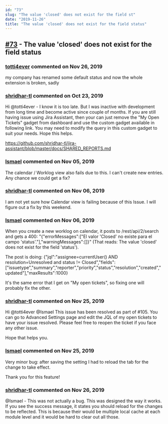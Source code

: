 ```yaml
---
id: "73"
slug: "The value 'closed' does not exist for the field st"
date: "2019-11-26"
title: "The value 'closed' does not exist for the field status"
---
```



## [#73](https://github.com/shridhar-tl/jira-assistant/issues/73) - The value 'closed' does not exist for the field status

### [totti4ever](https://github.com/totti4ever) commented on Nov 26, 2019

my company has renamed some default status and now the whole extension is broken, sadly

### [shridhar-tl](https://github.com/shridhar-tl) commented on Oct 23, 2019

Hi @totti4ever - I know it is too late. But I was inactive with development from long time and become active since couple of months. If you are still having issue using Jira Assistant, then your can just remove the "My Open Tickets" gadget from dashboard and use the custom gadget available in following link. You may need to modify the query in this custom gadget to suit your needs. Hope this helps.

https://github.com/shridhar-tl/jira-assistant/blob/master/docs/SHARED_REPORTS.md

### [Ismael](https://github.com/Ismael) commented on Nov 05, 2019

The calendar / Worklog view also fails due to this. I can't create new entries. Any chance we could get a fix?

### [shridhar-tl](https://github.com/shridhar-tl) commented on Nov 06, 2019

I am not yet sure how Calendar view is failing because of this Issue. I will figure out a fix by this weekend.

### [Ismael](https://github.com/Ismael) commented on Nov 06, 2019

When you create a new worklog on calendar, it posts to /rest/api/2/search and gets a 400: "{"errorMessages":["El valor 'Closed' no existe para el campo 'status'."],"warningMessages":[]}"
(That reads: The value 'closed' does not exist for the field 'status').

The post is doing: {"jql":"assignee=currentUser() AND resolution=Unresolved and status != Closed","fields":["issuetype","summary","reporter","priority","status","resolution","created","updated"],"maxResults":1000}

It's the same error that I get on "My open tickets", so fixing one will probably fix the other.

### [shridhar-tl](https://github.com/shridhar-tl) commented on Nov 25, 2019

Hi @totti4ever @Ismael 
This issue has been resolved as part of #105. You can go to Advanced Settings page and edit the JQL of my open tickets to have your issue resolved. Please feel free to reopen the ticket if you face any other issue.

Hope that helps you.

### [Ismael](https://github.com/Ismael) commented on Nov 25, 2019

Very minor bug: after saving the setting I had to reload the tab for the change to take effect.

Thank you for this feature!

### [shridhar-tl](https://github.com/shridhar-tl) commented on Nov 26, 2019

@Ismael - This was not actually a bug. This was designed the way it works. If you see the success message, it states you should reload for the changes to be reflected. This is because their would be multiple local cache at each module level and it would be hard to clear out all those.
